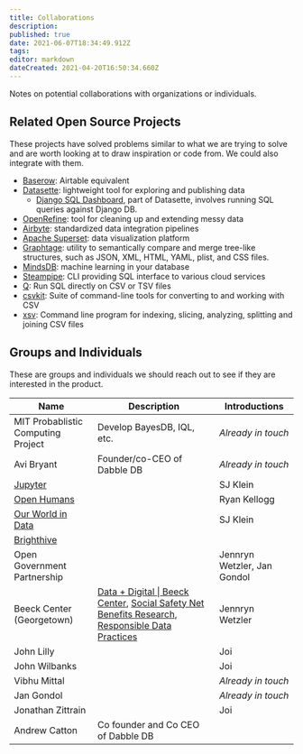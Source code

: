 ```yaml
---
title: Collaborations
description: 
published: true
date: 2021-06-07T18:34:49.912Z
tags: 
editor: markdown
dateCreated: 2021-04-20T16:50:34.660Z
---
```


Notes on potential collaborations with organizations or individuals.

## Related Open Source Projects
These projects have solved problems similar to what we are trying to solve and are worth looking at to draw inspiration or code from. We could also integrate with them.
- [Baserow](https://baserow.io/): Airtable equivalent
- [Datasette](https://datasette.io/): lightweight tool for exploring and publishing data
  - [Django SQL Dashboard](https://django-sql-dashboard.datasette.io/en/latest/), part of Datasette, involves running SQL queries against Django DB.
- [OpenRefine](https://openrefine.org/): tool for cleaning up and extending messy data
- [Airbyte](https://airbyte.io/): standardized data integration pipelines
- [Apache Superset](https://superset.apache.org/): data visualization platform
- [Graphtage](https://github.com/trailofbits/graphtage): utility to semantically compare and merge tree-like structures, such as JSON, XML, HTML, YAML, plist, and CSS files.
- [MindsDB](https://mindsdb.com/): machine learning in your database
- [Steampipe](https://steampipe.io/): CLI providing SQL interface to various cloud services
- [Q](https://harelba.github.io/q/): Run SQL directly on CSV or TSV files
- [csvkit](https://csvkit.readthedocs.io/en/latest/index.html): Suite of command-line tools for converting to and working with CSV
- [xsv](https://github.com/BurntSushi/xsv): Command line program for indexing, slicing, analyzing, splitting and joining CSV files

## Groups and Individuals
These are groups and individuals we should reach out to see if they are interested in the product.

| Name | Description | Introductions |
|-|-|-|
| MIT Probablistic Computing Project | Develop BayesDB, IQL, etc. | *Already in touch* |
| Avi Bryant | Founder/co-CEO of Dabble DB | *Already in touch* |
| [Jupyter](https://jupyter.org/) |  | SJ Klein |
| [Open Humans](https://www.openhumans.org/) |  | Ryan Kellogg |
| [Our World in Data](https://ourworldindata.org/) |  | SJ Klein |
| [Brighthive](https://brighthive.io/) |  |  |
| Open Government Partnership |  | Jennryn Wetzler, Jan Gondol |
| Beeck Center (Georgetown) | [Data + Digital \| Beeck Center](https://beeckcenter.georgetown.edu/data-digital/), [Social Safety Net Benefits Research](https://beeckcenter.georgetown.edu/project/social-safety-net-benefits-research/), [Responsible Data Practices](https://beeckcenter.georgetown.edu/project/data-opportunities-ecosystem/) | Jennryn Wetzler |
| John Lilly |  | Joi |
| John Wilbanks |  | Joi |
| Vibhu Mittal |  | *Already in touch* |
| Jan Gondol |  | *Already in touch* |
| Jonathan Zittrain |  | Joi |
| Andrew Catton | Co founder and Co CEO of Dabble DB |  |
